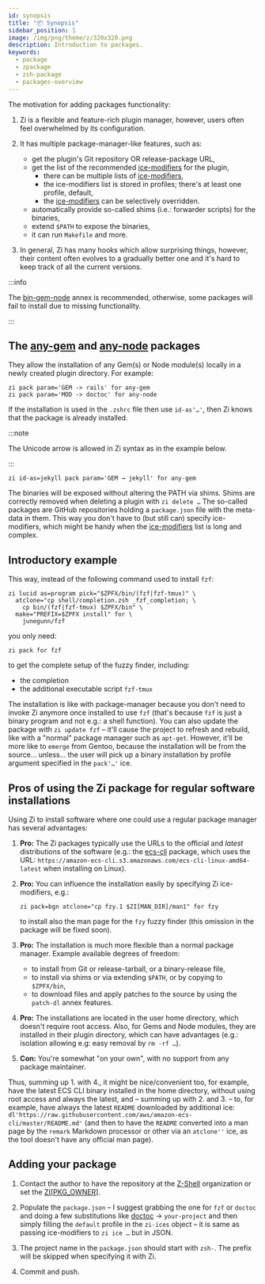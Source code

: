 ```yaml
---
id: synopsis
title: "📦 Synopsis"
sidebar_position: 1
image: /img/png/theme/z/320x320.png
description: Introduction to packages.
keywords:
  - package
  - zpackage
  - zsh-package
  - packages-overview
---
```


<!-- @format -->

The motivation for adding packages functionality:

1. Zi is a flexible and feature-rich plugin manager, however, users often feel overwhelmed by its configuration.

2. It has multiple package-manager-like features, such as:

   - get the plugin's Git repository OR release-package URL,
   - get the list of the recommended [ice-modifiers][] for the plugin,
     - there can be multiple lists of [ice-modifiers][],
     - the ice-modifiers list is stored in profiles; there's at least one profile, default,
     - the [ice-modifiers][] can be selectively overridden.
   - automatically provide so-called shims (i.e.: forwarder scripts) for the binaries,
   - extend `$PATH` to expose the binaries,
   - it can run `Makefile` and more.

3. In general, Zi has many hooks which allow surprising things, however, their content often evolves to a gradually better one and it's hard to keep track of all the current versions.

:::info

The [bin-gem-node][] annex is recommended, otherwise, some packages will fail to install due to missing functionality.

:::

## The [any-gem][] and [any-node][] packages

They allow the installation of any Gem(s) or Node module(s) locally in a newly created plugin directory. For example:

```shell showLineNumbers
zi pack param='GEM -> rails' for any-gem
zi pack param='MOD -> doctoc' for any-node
```

If the installation is used in the `.zshrc` file then use `id-as'…'`, then Zi knows that the package is already installed.

:::note

The Unicode arrow is allowed in Zi syntax as in the example below.

:::

```shell
zi id-as=jekyll pack param='GEM → jekyll' for any-gem
```

The binaries will be exposed without altering the PATH via shims. Shims are correctly removed when deleting a plugin with `zi delete …` The so-called packages are GitHub repositories holding a `package.json` file with the meta-data in them. This way you don't have to (but still can) specify ice-modifiers, which might be handy when the [ice-modifiers][] list is long and complex.

## Introductory example

This way, instead of the following command used to install `fzf`:

```shell showLineNumbers
zi lucid as=program pick="$ZPFX/bin/(fzf|fzf-tmux)" \
  atclone="cp shell/completion.zsh _fzf_completion; \
    cp bin/(fzf|fzf-tmux) $ZPFX/bin" \
  make="PREFIX=$ZPFX install" for \
    junegunn/fzf
```

you only need:

```shell
zi pack for fzf
```

to get the complete setup of the fuzzy finder, including:

- the completion
- the additional executable script `fzf-tmux`

The installation is like with package-manager because you don't need to invoke Zi anymore once installed to use `fzf` (that's because `fzf` is just a binary program and not e.g.: a shell function). You can also update the package with `zi update fzf` – it'll cause the project to refresh and rebuild, like with a "normal" package manager such as `apt-get`. However, it'll be more like to `emerge` from Gentoo, because the installation will be from the source… unless… the user will pick up a binary installation by profile argument specified in the `pack'…'` ice.

## Pros of using the Zi package for regular software installations

Using Zi to install software where one could use a regular package manager has several advantages:

1. **Pro:** The Zi packages typically use the URLs to the official and _latest_ distributions of the software (e.g.: the [ecs-cli][] package, which uses the URL: `https://amazon-ecs-cli.s3.amazonaws.com/ecs-cli-linux-amd64-latest` when installing on Linux).

2. **Pro:** You can influence the installation easily by specifying Zi ice-modifiers, e.g.:

   ```shell
   zi pack=bgn atclone="cp fzy.1 $ZI[MAN_DIR]/man1" for fzy
   ```

   to install also the man page for the `fzy` fuzzy finder (this omission in the package will be fixed soon).

3. **Pro:** The installation is much more flexible than a normal package manager. Example available degrees of freedom:

   - to install from Git or release-tarball, or a binary-release file,
   - to install via shims or via extending `$PATH`, or by copying to `$ZPFX/bin`,
   - to download files and apply patches to the source by using the `patch-dl` annex features.

4. **Pro:** The installations are located in the user home directory, which doesn't require root access. Also, for Gems and Node modules, they are installed in their plugin directory, which can have advantages (e.g.: isolation allowing e.g: easy removal by `rm -rf …`).

5. **Con:** You're somewhat "on your own", with no support from any package maintainer.

Thus, summing up 1. with 4., it might be nice/convenient too, for example, have the latest ECS CLI binary installed in the home directory, without using root access and always the latest, and – summing up with 2. and 3. – to, for example, have always the latest `README` downloaded by additional ice: `dl'https://raw.githubusercontent.com/aws/amazon-ecs-cli/master/README.md'` (and then to have the `README` converted into a man page by the `remark` Markdown processor or other via an `atclone''` ice, as the tool doesn't have any official man page).

## Adding your package

1. Contact the author to have the repository at the [Z-Shell][z-shell] organization or set the [ZI\[PKG_OWNER\]][modify-settings].

2. Populate the `package.json` – I suggest grabbing the one for `fzf` or `doctoc` and doing a few substitutions like [doctoc][] → `your-project` and then simply filling the `default` profile in the `zi-ices` object – it is same as passing ice-modifiers to `zi ice …` but in JSON.

3. The project name in the `package.json` should start with `zsh-`. The prefix will be skipped when specifying it with Zi.

4. Commit and push.

<!-- end-of-file -->
<!-- links -->



<!-- external -->

[bin-gem-node]: /ecosystem/annexes/bin-gem-node
[ice-modifiers]: /docs/guides/syntax/ice-modifiers
[modify-settings]: /docs/guides/customization#modify-settings

[any-gem]: https://github.com/z-shell/any-gem
[any-node]: https://github.com/z-shell/any-node
[ecs-cli]: https://github.com/z-shell/ecs-cli
[z-shell]: https://github.com/z-shell
[doctoc]: https://github.com/z-shell/doctoc
